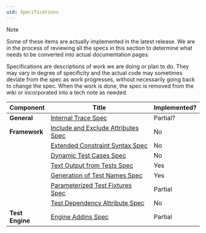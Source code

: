 ```yaml
---
uid: Specifications
---
```


> [!NOTE]
> Some of these items are actually implemented in the latest release. We are in the process of reviewing all the specs in this section to determine what needs to be converted into actual documentation pages.
 
Specifications are descriptions of work we are doing or plan to do. They may vary in degree of specificity and the actual code may sometimes deviate from the spec as work progresses, without necessarily going back to change the spec. When the work is done, the spec is removed from the wiki or incorporated into a tech note as needed.

|  Component      |  Title                                     |  Implemented?  |
|-----------------|--------------------------------------------|----------------|
|   **General**   | [Internal Trace Spec](Internal-Trace-Spec.md)                    | Partial?       |
|  **Framework**  | [Include and Exclude Attributes Spec](Include-and-Exclude-Attributes-Spec.md)    | No             |
|                 | [Extended Constraint Syntax Spec](Extended-Constraint-Syntax-Spec.md)        | No             |
|                 | [Dynamic Test Cases Spec](Dynamic-Test-Cases-Spec.md)               | No             |
|                 | [Text Output from Tests Spec](Text-Output-From-Tests-Spec.md)            | Yes            |
|                 | [Generation of Test Names Spec](Generation-of-Test-Names-Spec.md)          | Yes            |
|                 | [Parameterized Test Fixtures Spec](Parameterized-Test-Fixtures-Spec.md)      | Partial        |
|                 | [Test Dependency Attribute Spec](Test-Dependency-Attribute-Spec.md)         | No             |
| **Test Engine** | [Engine Addins Spec](Engine-Addins-Spec.md)                     | Partial        |
